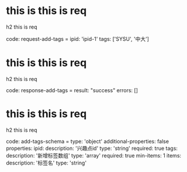 # this is this is req

h2 this is req

code:
    request-add-tags =
  ipid: 'ipid-1'
  tags: ['SYSU', '中大']


# this is this is req

h2 this is req

code:
    response-add-tags =
  result: "success"
  errors: []


# this is this is req

h2 this is req

code:
    add-tags-schema =
  type: 'object'
  additional-properties: false
  properties:
    ipid:
      description: '兴趣点id'
      type: 'string'
      required: true
    tags:
      description: '新增标签数组'
      type: 'array'
      required: true
      min-items: 1
      items:
        description: '标签名'
        type: 'string'


